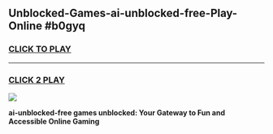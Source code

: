 
## Unblocked-Games-ai-unblocked-free-Play-Online #b0gyq
<h3>
<a href="https://news.freeplayer.one?title=ai-unblocked-free&ref=3">CLICK TO PLAY</a></h3>
<hr>

<h3>
<a href="https://news.freeplayer.one?title=ai-unblocked-free&ref=3">CLICK 2 PLAY</a>
  
</h3>

<a href="https://news.freeplayer.one?title=ai-unblocked-free&ref=3"><img src="https://clearcache.store/games.png"></a>


**ai-unblocked-free games unblocked: Your Gateway to Fun and Accessible Online Gaming**

